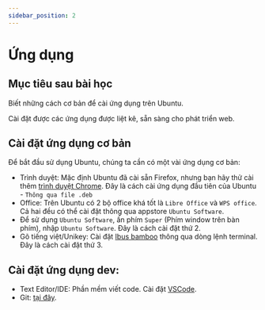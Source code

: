 ```yaml
---
sidebar_position: 2
---
```


# Ứng dụng

## Mục tiêu sau bài học

Biết những cách cơ bản để cài ứng dụng trên Ubuntu.

Cài đặt được các ứng dụng được liệt kê, sẵn sàng cho phát triển web.

## Cài đặt ứng dụng cơ bản
Để bắt đầu sử dụng Ubuntu, chúng ta cần có một vài ứng dụng cơ bản:

- Trình duyệt: Mặc định Ubuntu đã cài sẵn Firefox, nhưng bạn hãy thử cài thêm [trình duyệt Chrome](https://www.google.com/intl/vi/chrome/?brand=FKPE&gclid=CjwKCAjw55-HBhAHEiwARMCszgztbWDFB0Yuem6IrOW-HU_Wga9tMzlvHkdCCGd-6epha1pDw-1rVRoCTK8QAvD_BwE&gclsrc=aw.ds). Đây là cách cài ứng dụng đầu tiên của Ubuntu - `Thông qua file .deb`
- Office: Trên Ubuntu có 2 bộ office khá tốt là `Libre Office` và `WPS office`. Cả hai đều có thể cài đặt thông qua appstore `Ubuntu Software`.
- Để sử dụng `Ubuntu Software`, ấn phím `Super` (Phím window trên bàn phím), nhập `Ubuntu Software`. Đây là cách cài đặt thứ 2.
- Gõ tiếng việt/Unikey: Cài đặt [Ibus bamboo](https://github.com/BambooEngine/ibus-bamboo) thông qua dòng lệnh terminal. Đây là cách cài đặt thứ 3.

## Cài đặt ứng dụng dev:

- Text Editor/IDE: Phần mềm viết code. Cài đặt [VSCode](https://code.visualstudio.com/).
- Git: [tại đây](https://git-scm.com/book/en/v2/Getting-Started-Installing-Git).